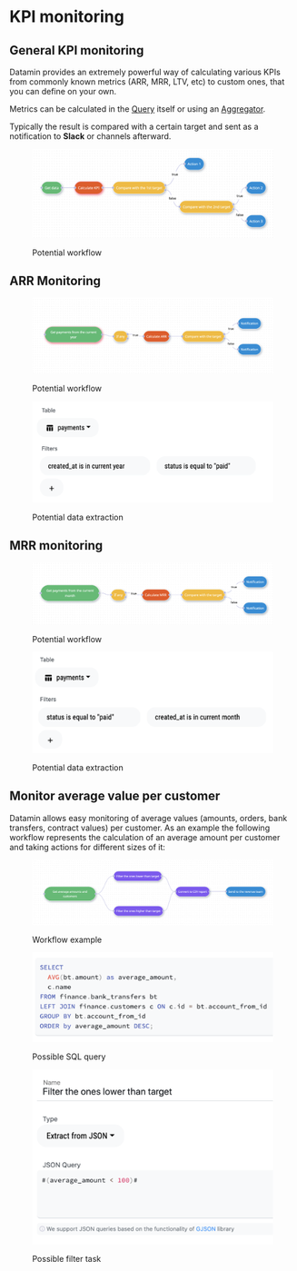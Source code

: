 # KPI monitoring

## General KPI monitoring

Datamin provides an extremely powerful way of calculating various KPIs from commonly known metrics (ARR, MRR, LTV, etc) to custom ones, that you can define on your own.

Metrics can be calculated in the [Query](../workflows-and-actions/tasks-ip/#query) itself or using an [Aggregator](../workflows-and-actions/tasks-ip/#aggregator).

Typically the result is compared with a certain target and sent as a notification to **Slack** or channels afterward.

<figure><img src="../.gitbook/assets/Screenshot 2022-10-01 at 18.23.31.png" alt=""><figcaption><p>Potential workflow</p></figcaption></figure>

## ARR Monitoring

<figure><img src="../.gitbook/assets/Screenshot 2022-10-01 at 18.12.44.png" alt=""><figcaption><p>Potential workflow</p></figcaption></figure>

<figure><img src="../.gitbook/assets/Screenshot 2022-10-01 at 18.13.09.png" alt=""><figcaption><p>Potential data extraction</p></figcaption></figure>

## MRR monitoring

<figure><img src="../.gitbook/assets/Screenshot 2022-10-01 at 18.28.29.png" alt=""><figcaption><p>Potential workflow</p></figcaption></figure>

<figure><img src="../.gitbook/assets/Screenshot 2022-10-01 at 18.28.48.png" alt=""><figcaption><p>Potential data extraction</p></figcaption></figure>

## Monitor average value per customer

Datamin allows easy monitoring of average values (amounts, orders, bank transfers, contract values) per customer. As an example the following workflow represents the calculation of an average amount per customer and taking actions for different sizes of it:

<figure><img src="../.gitbook/assets/Screenshot 2022-10-06 at 17.21.28.png" alt=""><figcaption><p>Workflow example</p></figcaption></figure>

<figure><img src="../.gitbook/assets/Screenshot 2022-10-06 at 17.22.03.png" alt=""><figcaption><p>Possible SQL query</p></figcaption></figure>

<figure><img src="../.gitbook/assets/Screenshot 2022-10-06 at 17.22.19.png" alt=""><figcaption><p>Possible filter task</p></figcaption></figure>
